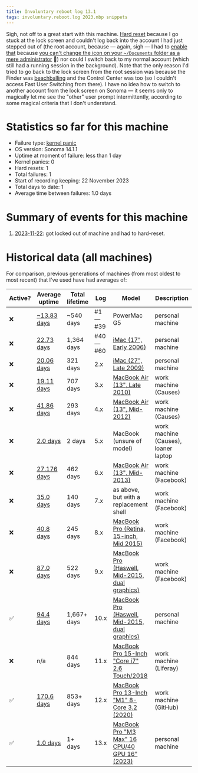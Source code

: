 ```yaml
---
title: Involuntary reboot log 13.1
tags: involuntary.reboot.log 2023.mbp snippets
---
```


Sigh, not off to a great start with this machine. [Hard reset](/wiki/Hard_reset) because I go stuck at the lock screen and couldn't log back into the account I had just stepped out of (the root account, because — again, sigh — I had to [enable that](https://support.apple.com/en-us/HT204012) because [you can't change the icon on your `~/Documents` folder as a mere administrator](https://discussions.apple.com/thread/253648025) 🤦) nor could I switch back to my normal account (which still had a running session in the background). Note that the only reason I'd tried to go back to the lock screen from the root session was because the Finder was [beachballing](/wiki/Beachballing) and the Control Center was too (so I couldn't access Fast User Switching from there). I have no idea how to switch to another account from the lock screen on Sonoma — it seems only to magically let me see the "other" user prompt intermittently, according to some magical criteria that I don't understand.

# Statistics so far for this machine

-   Failure type: [kernel panic](/wiki/Kernel_panic)
-   OS version: Sonoma 14.1.1
-   Uptime at moment of failure: less than 1 day
-   Kernel panics: 0
-   Hard resets: 1
-   Total failures: 1
-   Start of recording keeping: 22 November 2023
-   Total days to date: 1
-   Average time between failures: 1.0 days

# Summary of events for this machine

1. [2023-11-22](/snippets/1178): got locked out of machine and had to hard-reset.

# Historical data (all machines)

For comparison, previous generations of machines (from most oldest to most recent) that I've used have had averages of:

| Active? | Average uptime | Total lifetime | Log | Model | Description |
| --- | --- | --- | --- | --- | --- |
| ❌ | [~13.83 days](/blog/involuntary-reboot-log-39) | \~540 days | #1 &mdash; #39 | PowerMac G5 | personal machine |
| ❌ | [22.73 days](/blog/involuntary-reboot-log-60) | 1,364 days | #40 &mdash; #60 | [iMac (17", Early 2006)](http://www.everymac.com/systems/apple/imac/specs/imac_cd_1.83_17.html) | personal machine |
| ❌ | [20.06 days](/snippets/23) | 321 days | 2.x | [iMac (27", Late 2009)](http://www.everymac.com/systems/apple/imac/stats/imac-core-i5-2.66-27-inch-aluminum-late-2009-specs.html) | personal machine |
| ❌ | [19.11 days](/snippets/128) | 707 days | 3.x | [MacBook Air (13", Late 2010)](http://www.everymac.com/systems/apple/macbook-air/specs/macbook-air-core-2-duo-2.13-13-late-2010-specs.html) | work machine (Causes) |
| ❌ | [41.86 days](/snippets/170) | 293 days | 4.x | [MacBook Air (13", Mid-2012)](http://www.everymac.com/systems/apple/macbook-air/specs/macbook-air-core-i5-1.8-13-mid-2012-specs.html) | work machine (Causes) |
| ❌ | [2.0 days](/snippets/171) | 2 days | 5.x | MacBook (unsure of model) | work machine (Causes), loaner laptop |
| ❌ | [27.176 days](/snippets/1117) | 462 days | 6.x | [MacBook Air (13", Mid-2013)](http://www.everymac.com/systems/apple/macbook-air/specs/macbook-air-core-i7-1.7-13-mid-2013-specs.html) | work machine (Facebook) |
| ❌ | [35.0 days](/snippets/1138) | 140 days | 7.x | as above, but with a replacement shell | work machine (Facebook) |
| ❌ | [40.8 days](/snippets/1144) | 245 days | 8.x | [MacBook Pro (Retina, 15-inch, Mid 2015)](http://www.everymac.com/systems/apple/macbook_pro/specs/macbook-pro-core-i7-2.8-15-iris-only-mid-2015-retina-display-specs.html) | work machine (Facebook) |
| ❌ | [87.0 days](/snippets/1153) | 522 days | 9.x | [MacBook Pro (Haswell, Mid-2015, dual graphics)](http://www.everymac.com/systems/apple/macbook_pro/specs/macbook-pro-core-i7-2.8-15-dual-graphics-mid-2015-retina-display-specs.html) | work machine (Facebook) |
| ✅ | [94.4 days](/snippets/1176) | 1,667+ days | 10.x | [MacBook Pro (Haswell, Mid-2015, dual graphics)](http://www.everymac.com/systems/apple/macbook_pro/specs/macbook-pro-core-i7-2.8-15-dual-graphics-mid-2015-retina-display-specs.html) | personal machine |
| ❌ | n/a | 844 days | 11.x | [MacBook Pro 15-Inch "Core i7" 2.6 Touch/2018](https://everymac.com/systems/apple/macbook_pro/specs/macbook-pro-core-i7-2.6-15-mid-2018-true-tone-display-touch-bar-specs.html) | work machine (Liferay) |
| ✅ | [170.6 days](/snippets/1177) | 853+ days | 12.x | [MacBook Pro 13-Inch "M1" 8-Core 3.2 (2020)](https://everymac.com/systems/apple/macbook_pro/specs/macbook-pro-m1-8-core-13-2020-specs.html) | work machine (GitHub) |
| ✅ | [1.0 days](/snippets/1178) | 1+ days | 13.x | [MacBook Pro "M3 Max" 16 CPU/40 GPU 16" (2023)](https://everymac.com/systems/apple/macbook_pro/specs/macbook-pro-m3-max-16-core-cpu-40-core-gpu-16-late-2023-specs.html) | personal machine |
